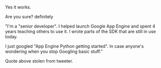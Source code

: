 Yes it works.

Are you sure? definitely

"I'm a "senior developer". I helped launch Google App Engine and spent 4 years teaching others to use it. I wrote parts of the SDK that are still in use today.

I just googled "App Engine Python getting started". In case anyone's wondering when you stop Googling basic stuff."

Quote above stolen from tweeter.
